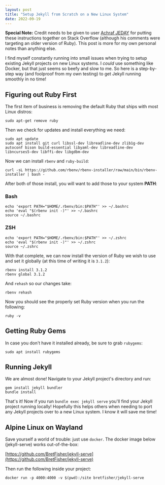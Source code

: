 ```yaml
---
layout: post
title: "Setup Jekyll from Scratch on a New Linux System"
date: 2022-09-19
---
```



**Special Note:** Credit needs to be given to user [Achraf JEDAY](https://stackoverflow.com/users/4974784/achraf-jeday) for putting these instructions together on Stack Overflow (although his comments were targeting an older version of Ruby). This post is more for my own personal notes than anything else.

I find myself constantly running into small issues when trying to setup existing Jekyll projects on new Linux systems. I *could* use something like Docker, but that just seems so beefy and slow to me. So here is a step-by-step way (and foolproof from my own testing) to get Jekyll running smoothly in no time!

## Figuring out Ruby First

The first item of business is removing the default Ruby that ships with most Linux distros:


    sudo apt-get remove ruby


Then we check for updates and install everything we need:


    sudo apt update
    sudo apt install git curl libssl-dev libreadline-dev zlib1g-dev autoconf bison build-essential libyaml-dev libreadline-dev libncurses5-dev libffi-dev libgdbm-dev


Now we can install `rbenv` and `ruby-build`:


    curl -sL https://github.com/rbenv/rbenv-installer/raw/main/bin/rbenv-installer | bash -


After both of those install, you will want to add those to your system **PATH**:

### Bash


    echo 'export PATH="$HOME/.rbenv/bin:$PATH"' >> ~/.bashrc
    echo 'eval "$(rbenv init -)"' >> ~/.bashrc
    source ~/.bashrc


### ZSH


    echo 'export PATH="$HOME/.rbenv/bin:$PATH"' >> ~/.zshrc
    echo 'eval "$(rbenv init -)"' >> ~/.zshrc
    source ~/.zshrc


With that complete, we can now install the version of Ruby we wish to use and set it globally (at this time of writing it is `3.1.2`):


    rbenv install 3.1.2
    rbenv global 3.1.2


And `rehash` so our changes take:


    rbenv rehash


Now you should see the properly set Ruby version when you run the following:


    ruby -v


## Getting Ruby Gems

In case you don't have it installed already, be sure to grab `rubygems`:


    sudo apt install rubygems


## Running Jekyll

We are almost done! Navigate to your Jekyll project's directory and run:


    gem install jekyll bundler
    bundle install


That's it! Now if you run `bundle exec jekyll serve` you'll find your Jekyll project running locally! Hopefully this helps others when needing to port any Jekyll projects over to a new Linux system. I know it will save me time!

## Alpine Linux on Wayland

Save yourself a world of trouble: just use `docker`. The docker image below (jekyll-serve) works out-of-the-box:

[https://github.com/BretFisher/jekyll-serve](https://github.com/BretFisher/jekyll-serve)

Then run the following inside your project:


    docker run -p 4000:4000 -v $(pwd):/site bretfisher/jekyll-serve

